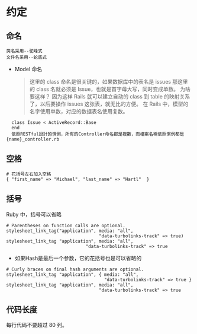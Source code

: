 # 约定

## 命名
```
类名采用--驼峰式
文件名采用--蛇底式
```
- Model 命名
  > 这里的 class 命名是很关键的，如果数据库中的表名是 issues 那这里的 class 名就必须是 Issue，也就是首字母大写，同时变成单数。
  为啥要这样？ 因为这样 Rails 就可以建立自动的 class 到 table 的映射关系了，以后要操作 issues 这张表，就无比的方便。
  在 Rails 中，模型的名字使用单数，对应的数据表名使用复数。
```
  class Issue < ActiveRecord::Base
  end
  依照RESTful設計的慣例，所有的Controller命名都是複數，而檔案名稱依照慣例都是{name}_controller.rb
```

## 空格
```
# 花括号左右加入空格
{ "first_name" => "Michael", "last_name" => "Hartl"  }
```

## 括号
Ruby 中，括号可以省略
```
# Parentheses on function calls are optional.
stylesheet_link_tag("application", media: "all",
                                   "data-turbolinks-track" => true)
stylesheet_link_tag "application", media: "all",
                              "data-turbolinks-track" => true
```
- 如果Hash是最后一个参数，它的花括号也是可以省略的
```
# Curly braces on final hash arguments are optional.
stylesheet_link_tag "application", { media: "all",
                                     "data-turbolinks-track" => true }
stylesheet_link_tag "application", media: "all",
                                   "data-turbolinks-track" => true
```

## 代码长度
每行代码不要超过 80 列。
